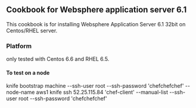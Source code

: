 
## Cookbook for Websphere application server 6.1
This cookbook is for installing Websphere Application Server 6.1 32bit on Centos/RHEL server.

### Platform
only tested with Centos 6.6 and RHEL 6.5.


#### To test on a node
knife bootstrap machine --ssh-user root --ssh-password 'chefchefchef' --node-name aws1
knife ssh 52.25.115.84 'chef-client' --manual-list --ssh-user root --ssh-password 'chefchefchef' 